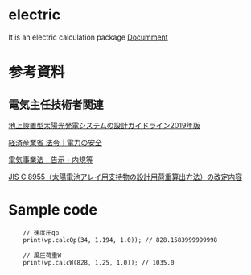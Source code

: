 # electric

It is an electric calculation package
[Documment](https://nishizumi-lab.github.io/libs/flutter/01_package/electric/docs/html/index.html)


# 参考資料


## 電気主任技術者関連

[地上設置型太陽光発電システムの設計ガイドライン2019年版](https://www.nedo.go.jp/activities/ZZJP2_100060.html#guideline)

[経済産業省 法令｜電力の安全](https://www.meti.go.jp/policy/safety_security/industrial_safety/law/index.html)

[電気事業法　告示・内規等](https://www.meti.go.jp/policy/safety_security/industrial_safety/law/denjikokuji.html)

[JIS C 8955（太陽電池アレイ用支持物の設計用荷重算出方法）の改定内容](https://www.safety-chugoku.meti.go.jp/denki/hatsuden/taiyoukou/file/seminarshiryou2.pdf)

# Sample code

```
    // 速度圧qp
    print(wp.calcQp(34, 1.194, 1.0)); // 828.1583999999998

    // 風圧荷重W
    print(wp.calcW(828, 1.25, 1.0)); // 1035.0
```


